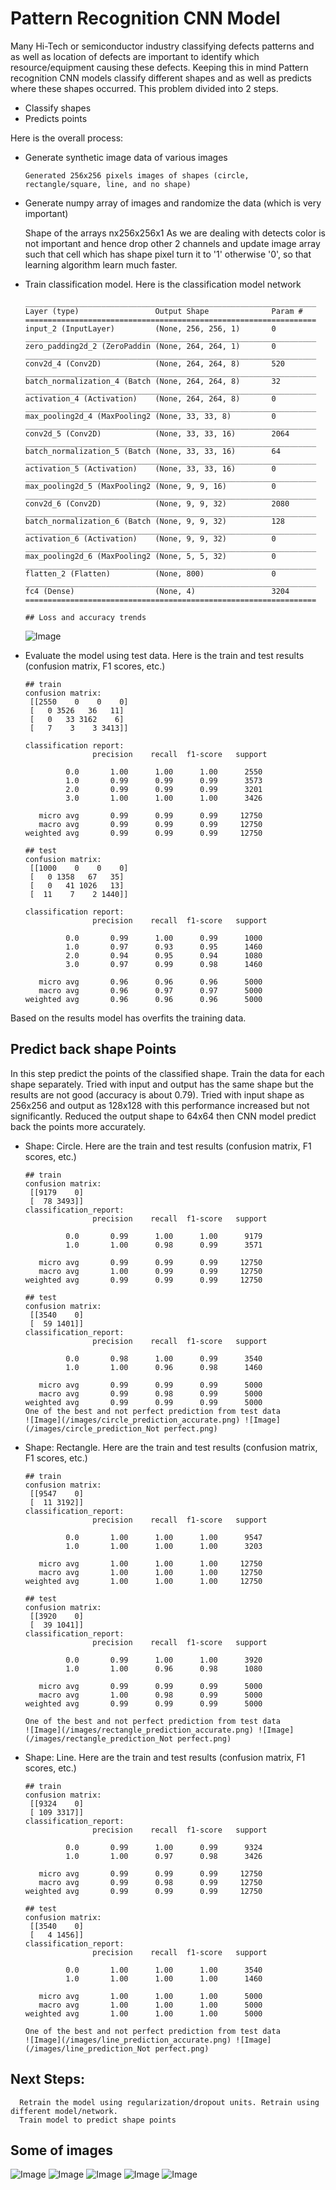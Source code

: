 # Pattern Recognition CNN Model
Many Hi-Tech or semiconductor industry classifying defects patterns and as well as location of defects are important to identify which resource/equipment causing these defects. Keeping this in mind Pattern recognition CNN models classify different shapes and as well as predicts where these shapes occurred. This problem divided into 2 steps.
* Classify shapes
* Predicts points

Here is the overall process:
* Generate synthetic image data of various images

      Generated 256x256 pixels images of shapes (circle, rectangle/square, line, and no shape)
 * Generate numpy array of images and randomize the data (which is very important)
 
      Shape of the arrays nx256x256x1
      As we are dealing with detects color is not important and hence drop other 2 channels and update image array such that cell which has shape pixel turn it to '1' otherwise '0', so that learning algorithm learn much faster.
* Train classification model. Here is the classification model network
      
      _________________________________________________________________
      Layer (type)                 Output Shape              Param #   
      =================================================================
      input_2 (InputLayer)         (None, 256, 256, 1)       0         
      _________________________________________________________________
      zero_padding2d_2 (ZeroPaddin (None, 264, 264, 1)       0         
      _________________________________________________________________
      conv2d_4 (Conv2D)            (None, 264, 264, 8)       520       
      _________________________________________________________________
      batch_normalization_4 (Batch (None, 264, 264, 8)       32        
      _________________________________________________________________
      activation_4 (Activation)    (None, 264, 264, 8)       0         
      _________________________________________________________________
      max_pooling2d_4 (MaxPooling2 (None, 33, 33, 8)         0         
      _________________________________________________________________
      conv2d_5 (Conv2D)            (None, 33, 33, 16)        2064      
      _________________________________________________________________
      batch_normalization_5 (Batch (None, 33, 33, 16)        64        
      _________________________________________________________________
      activation_5 (Activation)    (None, 33, 33, 16)        0         
      _________________________________________________________________
      max_pooling2d_5 (MaxPooling2 (None, 9, 9, 16)          0         
      _________________________________________________________________
      conv2d_6 (Conv2D)            (None, 9, 9, 32)          2080      
      _________________________________________________________________
      batch_normalization_6 (Batch (None, 9, 9, 32)          128       
      _________________________________________________________________
      activation_6 (Activation)    (None, 9, 9, 32)          0         
      _________________________________________________________________
      max_pooling2d_6 (MaxPooling2 (None, 5, 5, 32)          0         
      _________________________________________________________________
      flatten_2 (Flatten)          (None, 800)               0         
      _________________________________________________________________
      fc4 (Dense)                  (None, 4)                 3204      
      =================================================================

      ## Loss and accuracy trends
  
  ![Image](/images/loas_accuracy_trend.png)

* Evaluate the model using test data. Here is the train and test results (confusion matrix, F1 scores, etc.)

      ## train
      confusion matrix:
       [[2550    0    0    0]
       [   0 3526   36   11]
       [   0   33 3162    6]
       [   7    3    3 3413]]
       
      classification report:
                     precision    recall  f1-score   support

               0.0       1.00      1.00      1.00      2550
               1.0       0.99      0.99      0.99      3573
               2.0       0.99      0.99      0.99      3201
               3.0       1.00      1.00      1.00      3426

         micro avg       0.99      0.99      0.99     12750
         macro avg       0.99      0.99      0.99     12750
      weighted avg       0.99      0.99      0.99     12750

      ## test
      confusion matrix:
       [[1000    0    0    0]
       [   0 1358   67   35]
       [   0   41 1026   13]
       [  11    7    2 1440]]
       
      classification report:
                     precision    recall  f1-score   support

               0.0       0.99      1.00      0.99      1000
               1.0       0.97      0.93      0.95      1460
               2.0       0.94      0.95      0.94      1080
               3.0       0.97      0.99      0.98      1460

         micro avg       0.96      0.96      0.96      5000
         macro avg       0.96      0.97      0.97      5000
      weighted avg       0.96      0.96      0.96      5000


Based on the results model has overfits the training data.

## Predict back shape Points
In this step predict the points of the classified shape. Train the data for each shape separately. Tried with input and output has the same shape but the results are not good (accuracy is about 0.79). Tried with input shape as 256x256 and output as 128x128 with this performance increased but not significantly. Reduced the output shape to 64x64 then CNN model predict back the points more accurately.

* Shape: Circle. Here are the train and test results (confusion matrix, F1 scores, etc.)

      ## train
      confusion matrix:
       [[9179    0]
       [  78 3493]]
      classification_report:
                     precision    recall  f1-score   support

               0.0       0.99      1.00      1.00      9179
               1.0       1.00      0.98      0.99      3571

         micro avg       0.99      0.99      0.99     12750
         macro avg       1.00      0.99      0.99     12750
      weighted avg       0.99      0.99      0.99     12750

      ## test
      confusion matrix:
       [[3540    0]
       [  59 1401]]
      classification_report:
                     precision    recall  f1-score   support

               0.0       0.98      1.00      0.99      3540
               1.0       1.00      0.96      0.98      1460

         micro avg       0.99      0.99      0.99      5000
         macro avg       0.99      0.98      0.99      5000
      weighted avg       0.99      0.99      0.99      5000
      One of the best and not perfect prediction from test data
      ![Image](/images/circle_prediction_accurate.png) ![Image](/images/circle_prediction_Not perfect.png) 

* Shape: Rectangle. Here are the train and test results (confusion matrix, F1 scores, etc.)

      ## train
      confusion matrix:
       [[9547    0]
       [  11 3192]]
      classification_report:
                     precision    recall  f1-score   support

               0.0       1.00      1.00      1.00      9547
               1.0       1.00      1.00      1.00      3203

         micro avg       1.00      1.00      1.00     12750
         macro avg       1.00      1.00      1.00     12750
      weighted avg       1.00      1.00      1.00     12750

      ## test
      confusion matrix:
       [[3920    0]
       [  39 1041]]
      classification_report:
                     precision    recall  f1-score   support

               0.0       0.99      1.00      1.00      3920
               1.0       1.00      0.96      0.98      1080

         micro avg       0.99      0.99      0.99      5000
         macro avg       1.00      0.98      0.99      5000
      weighted avg       0.99      0.99      0.99      5000
      
      One of the best and not perfect prediction from test data
      ![Image](/images/rectangle_prediction_accurate.png) ![Image](/images/rectangle_prediction_Not perfect.png) 

* Shape: Line. Here are the train and test results (confusion matrix, F1 scores, etc.)

      ## train
      confusion matrix:
       [[9324    0]
       [ 109 3317]]
      classification_report:
                     precision    recall  f1-score   support

               0.0       0.99      1.00      0.99      9324
               1.0       1.00      0.97      0.98      3426

         micro avg       0.99      0.99      0.99     12750
         macro avg       0.99      0.98      0.99     12750
      weighted avg       0.99      0.99      0.99     12750

      ## test
      confusion matrix:
       [[3540    0]
       [   4 1456]]
      classification_report:
                     precision    recall  f1-score   support

               0.0       1.00      1.00      1.00      3540
               1.0       1.00      1.00      1.00      1460

         micro avg       1.00      1.00      1.00      5000
         macro avg       1.00      1.00      1.00      5000
      weighted avg       1.00      1.00      1.00      5000

      One of the best and not perfect prediction from test data
      ![Image](/images/line_prediction_accurate.png) ![Image](/images/line_prediction_Not perfect.png) 

## Next Steps:

      Retrain the model using regularization/dropout units. Retrain using different model/network.
      Train model to predict shape points

## Some of images
![Image](/images/shapeImage2.png) ![Image](/images/shapeImage1.png) 
![Image](/images/shapeImage3.png) ![Image](/images/shapeImage4.png) 
![Image](/images/shapeImage5.png)

